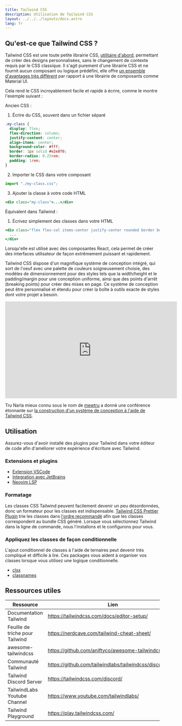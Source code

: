 ```yaml
---
title: Tailwind CSS
description: Utilisation de Tailwind CSS
layout: ../../../layouts/docs.astro
lang: fr
---
```


## Qu'est-ce que Tailwind CSS ?

Tailwind CSS est une toute petite librairie CSS, [utilitaire d'abord](https://tailwindcss.com/docs/utility-first), permettant de créer des designs personnalisées, sans le changement de contexte requis par le CSS classique. Il s'agit purement d'une librairie CSS et ne fournit aucun composant ou logique prédéfini, elle offre [un ensemble d'avantages très différent](https://www.youtube.com/watch?v=CQuTF-bkOgc) par rapport à une librairie de composants comme Material UI.

Cela rend le CSS incroyablement facile et rapide à écrire, comme le montre l'exemple suivant :

Ancien CSS :

1. Écrire du CSS, souvent dans un fichier séparé

```css
.my-class {
  display: flex;
  flex-direction: column;
  justify-content: center;
  align-items: center;
  background-color: #fff;
  border: 1px solid #e2e8f0;
  border-radius: 0.25rem;
  padding: 1rem;
}
```

2. Importer le CSS dans votre composant

```jsx
import "./my-class.css";
```

3. Ajouter la classe à votre code HTML

```jsx
<div class="my-class">...</div>
```

Équivalent dans Tailwind :

1. Écrivez simplement des classes dans votre HTML

```jsx
<div class="flex flex-col items-center justify-center rounded border border-gray-200 bg-white p-4">
  ...
</div>
```

Lorsqu'elle est utilisé avec des composantes React, cela permet de créer des interfaces utilisateur de façon extrêmement puissant et rapidement.

Tailwind CSS dispose d'un magnifique système de conception intégré, qui sort de l'oeuf avec une palette de couleurs soigneusement choisie, des modèles de dimensionnement pour des styles tels que la width/height et le padding/margin pour une conception uniforme, ainsi que des points d'arrêt (breaking points) pour créer des mises en page. Ce système de conception peut être personnalisé et étendu pour créer la boîte à outils exacte de styles dont votre projet a besoin.

<div class="embed">
<iframe width="560" height="315" src="https://www.youtube.com/embed/T-Zv73yZ_QI" title="YouTube video player" frameborder="0" allow="accelerometer; autoplay; clipboard-write; encrypted-media; gyroscope; picture-in-picture" allowfullscreen></iframe>
</div>

Tru Narla mieux connu sous le nom de [mewtru](https://twitter.com/trunarla) a donné une conférence étonnante sur [la construction d'un système de conception à l'aide de Tailwind CSS](https://www.youtube.com/watch?v=T-Zv73yZ_QI).

## Utilisation

Assurez-vous d'avoir installé des plugins pour Tailwind dans votre éditeur de code afin d'améliorer votre expérience d'écriture avec Tailwind.

### Extensions et plugins

- [Extension VSCode](https://marketplace.visualstudio.com/items?itemName=bradlc.vscode-tailwindcss)
- [Integration avec JetBrains](https://www.jetbrains.com/help/webstorm/tailwind-css.html#ws_css_tailwind_install)
- [Neovim LSP](https://github.com/neovim/nvim-lspconfig/blob/master/doc/server_configurations.md#tailwindcss)

### Formatage

Les classes CSS Tailwind peuvent facilement devenir un peu désordonnées, donc un formateur pour les classes est indispensable. [Tailwind CSS Prettier Plugin](https://github.com/tailwindlabs/prettier-plugin-tailwindcss) trie les classes dans [l'ordre recommandé](https://tailwindcss.com/blog/automatic-class-sorting-with-prettier#how-classes-are-sorted) afin que les classes correspondent au bundle CSS généré. Lorsque vous sélectionnez Tailwind dans la ligne de commande, nous l'installons et le configurons pour vous.

### Appliquez les classes de façon conditionnelle

L'ajout conditionnel de classes à l'aide de ternaires peut devenir très compliqué et difficile à lire. Ces packages vous aident à organiser vos classes lorsque vous utilisez une logique conditionnelle.

- [clsx](https://github.com/lukeed/clsx)
- [classnames](https://github.com/JedWatson/classnames)

## Ressources utiles

| Ressource                       | Lien                                                     |
| ------------------------------- | -------------------------------------------------------- |
| Documentation Tailwind          | https://tailwindcss.com/docs/editor-setup/               |
| Feuille de triche pour Tailwind | https://nerdcave.com/tailwind-cheat-sheet/               |
| awesome-tailwindcss             | https://github.com/aniftyco/awesome-tailwindcss/         |
| Communauté Tailwind             | https://github.com/tailwindlabs/tailwindcss/discussions/ |
| Tailwind Discord Server         | https://tailwindcss.com/discord/                         |
| TailwindLabs Youtube Channel    | https://www.youtube.com/tailwindlabs/                    |
| Tailwind Playground             | https://play.tailwindcss.com/                            |
